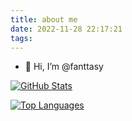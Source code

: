 ```yaml
---
title: about me
date: 2022-11-28 22:17:21
tags:
---
```


- 👋 Hi, I’m @fanttasy

[![GitHub Stats](https://github-readme-stats.vercel.app/api?username=fanttasy)](https://github.com/anuraghazra/github-readme-stats)

[![Top Languages](https://github-readme-stats.vercel.app/api/top-langs/?username=fanttasy&layout=compact)](https://github.com/anuraghazra/github-readme-stats)